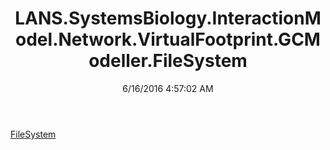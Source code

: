 ﻿---
title: LANS.SystemsBiology.InteractionModel.Network.VirtualFootprint.GCModeller.FileSystem
date: 6/16/2016 4:57:02 AM
---

[FileSystem](T-LANS.SystemsBiology.InteractionModel.Network.VirtualFootprint.GCModeller.FileSystem.FileSystem.html)
